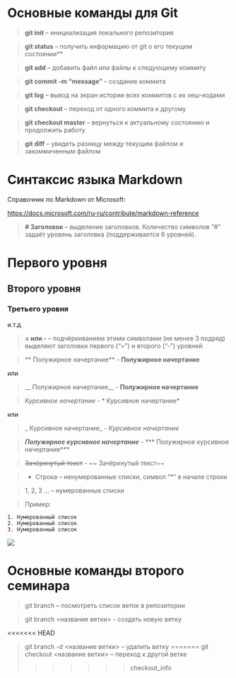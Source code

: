 # Основные команды для Git

>**git init** – инициализация локального репозитория

>**git status** – получить информацию от git о его текущем состоянии**

>**git add** – добавить файл или файлы к следующему коммиту

>**git commit -m “message”** – создание коммита

>**git log** – вывод на экран истории всех коммитов с их хеш-кодами

>**git checkout** – переход от одного коммита к другому

>**git checkout master** – вернуться к актуальному состоянию и продолжить работу

>**git diff** – увидеть разницу между текущим файлом и закоммиченным файлом

# Синтаксис языка Markdown

Справочник по Markdown от Microsoft:

https://docs.microsoft.com/ru-ru/contribute/markdown-reference

>**# Заголовок** – выделение заголовков.
Количество символов “#” задаёт уровень заголовка  (поддерживается 6 уровней).

# Первого уровня

## Второго уровня

### Третьего уровня

и.т.д

>**= или -** – подчёркиванием этими символами (не менее 3 подряд) выделяют заголовки  первого (“=”) и второго (“-”) уровней.

>** Полужирное начертание** - **Полужирное начертание** 

или

>__ Полужирное начертание__ - __Полужирное начертание__


>*Курсивное начертание* - * Курсивное начертание*

или 

>_ Курсивное начертание_ - _Курсивное начертание_

>***Полужирное курсивное начертание*** - *** Полужирное курсивное начертание***

>~~Зачёркнутый текст~~ - ~~ Зачёркнутый текст~~

>* Строка – ненумерованные списки, символ “*” в начале строки

>1, 2, 3 … – нумерованные списки

>Пример:

    1. Нумерованный список
    2. Нумерованный список
    3. Нумерованный список

![](https://static.wikia.nocookie.net/babl-kvas/images/8/84/%D0%A1%D0%B0%D0%BC%D1%83%D1%80%D0%B0%D0%B9.jpg/revision/latest?cb=20220218131155&path-prefix=ru)

# Основные команды второго семинара

> git branch – посмотреть список веток в репозитории

> git branch <название ветки> - создать новую ветку

<<<<<<< HEAD
> git branch -d <название ветки> – удалить ветку
=======
> git checkout <название ветки> – переход к другой ветке
>>>>>>> checkout_info
